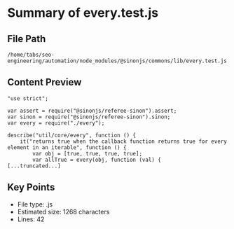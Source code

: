 # Summary of every.test.js
  
## File Path
`/home/tabs/seo-engineering/automation/node_modules/@sinonjs/commons/lib/every.test.js`

## Content Preview
```
"use strict";

var assert = require("@sinonjs/referee-sinon").assert;
var sinon = require("@sinonjs/referee-sinon").sinon;
var every = require("./every");

describe("util/core/every", function () {
    it("returns true when the callback function returns true for every element in an iterable", function () {
        var obj = [true, true, true, true];
        var allTrue = every(obj, function (val) {
[...truncated...]
```

## Key Points
- File type: .js
- Estimated size: 1268 characters
- Lines: 42
